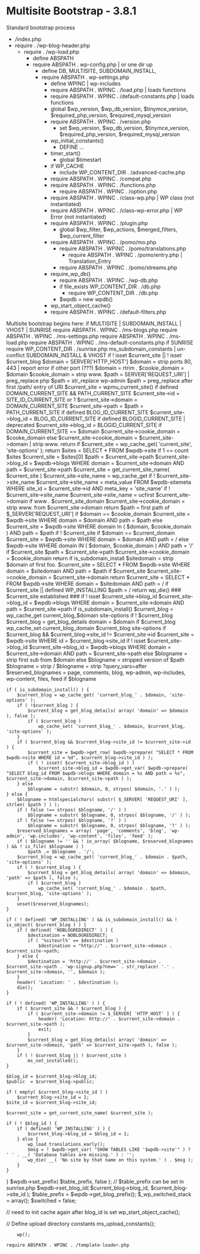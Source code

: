 # Multisite Bootstrap - 3.8.1

Standard bootstrap process

 * /index.php
 * require . /wp-blog-header.php
	* require . /wp-load.php
		* define ABSPATH
		* require ABSPATH . wp-config.php | or one dir up
			* define DB, MULTISITE, SUBDOMAIN_INSTALL, 
			* require ABSPATH . wp-settings.php
				* define WPINC | wp-includes
				* require ABSPATH . WPINC . /load.php | loads functions
				* require ABSPATH . WPINC . /default-constants.php | loads functions
				* global $wp_version, $wp_db_version, $tinymce_version, $required_php_version, $required_mysql_version
				* require ABSPATH . WPINC . /version.php
					* set $wp_version, $wp_db_version, $tinymce_version, $required_php_version, $required_mysql_version
				* wp_initial_constants()
					* DEFINE ...
				* timer_start()
					* global $timestart
				* if WP_CACHE
					* include WP_CONTENT_DIR . /advanced-cache.php
				* require ABSPATH . WPINC . /compat.php
				* require ABSPATH . WPINC . /functions.php
					* require ABSPATH . WPINC . /option.php
				* require ABSPATH . WPINC . /class-wp.php | WP class (not instantiated)
				* require ABSPATH . WPINC . /class-wp-error.php | WP Error (not instantiated)
				* require ABSPATH . WPINC . /plugin.php
					* global $wp_filter, $wp_actions, $merged_filters, $wp_current_filter
				* require ABSPATH . WPINC . /pomo/mo.php
					* require ABSPATH . WPINC . /pomo/translations.php
						* require ABSPATH . WPINC . /pomo/entry.php | Translation_Entry
					* require ABSPATH . WPINC . /pomo/streams.php
				* require_wp_db()
					* require ABSPATH . WPINC . /wp-db.php
					* if file_exists WP_CONTENT_DIR . /db.php
						* require WP_CONTENT_DIR . /db.php
					* $wpdb = new wpdb()
				* wp_start_object_cache()
				* require ABSPATH . WPINC . /default-filters.php

Multisite bootstrap begins here:
				if MULTISITE | SUBDOMAIN_INSTALL | VHOST | SUNRISE
					require ABSPATH . WPINC . /ms-blogs.php
					require ABSPATH . WPINC . /ms-settings.php
						require ABSPATH . WPINC . /ms-load.php
						require ABSPATH . WPINC . /ms-default-constants.php
						if SUNRISE
							require WP_CONTENT_DIR . /sunrise.php
						ms_subdomain_constants | un-conflict SUBDOMAIN_INSTALL & VHOST
						if ! isset $current_site || ! isset $current_blog
							$domain = SERVER['HTTP_HOST']
							$domain = strip ports 80, 443 | report error if other port (???)
							$domain = rtrim .
							$cookie_domain = $domain
							$cookie_domain = strip www.
							$path = SERVER['REQUEST_URI'] | preg_replace php
							$path = str_replace wp-admin
							$path = preg_replace after first /path/ entry of URI
							$current_site = wpmu_current_site()
								if defined DOMAIN_CURRENT_SITE && PATH_CURRENT_SITE
									$current_site->id = SITE_ID_CURRENT_SITE or 1
									$current_site->domain = DOMAIN_CURRENT_SITE
									$current_site->path = $path = PATH_CURRENT_SITE
									if defined BLOG_ID_CURRENT_SITE
										$current_site->blog_id = BLOG_ID_CURRENT_SITE
									if defined BLOGID_CURRENT_SITE | deprecated
										$current_site->blog_id = BLOGID_CURRENT_SITE
									if DOMAIN_CURRENT_SITE == $domain
										$current_site->cookie_domain = $cooke_domain
										else
											$current_site->cookie_domain = $current_site->domain | strip www.
									return
								if $current_site = wp_cache_get( 'current_site', 'site-options' );
									return
								$sites = SELECT * FROM $wpdb->site
								if 1 == count $sites
									$current_site = $sites[0]
									$path = $current_site->path
									$current_site->blog_id = $wpdb->blogs WHERE domain = $current_site->domain AND path = $current_site->path
									$current_site = get_current_site_name( $current_site )
										$current_site->site_name = wp_cache_get
										if ! $current_site->site_name
											$current_site->site_name = meta_value FROM $wpdb-sitemeta WHERE site_id = $current_site->id AND meta_key = 'site_name'
											if ! $current_site->site_name
												$current_site->site_name = ucfirst $current_site->domain
									if www . $current_site_domain
										$current_site->cookie_domain = strip www. from $current_site->domain
									return
								$path = first path of $_SERVER['REQUEST_URI']
								if $domain == $cookie_domain
									$current_site = $wpdb->site WHERE domain = $domain AND path = $path
									else
										$current_site = $wpdb->site WHERE domain In ( $domain, $cookie_domain ) AND path = $path
								if ! $current_site
									if $domain == $current_domain
										$current_site = $wpdb->site WHERE domain = $domain AND path = /
										else
											$wpdb->site WHERE domain IN ( $domain, $cookie_domain ) AND path = '/'
								if $current_site
									$path = $current_site->path
									$current_site->cookie_domain = $cookie_domain
									return
								if is_subdomain_install
									$sitedomain = strip $domain of first foo.
									$current_site = SELECT * FROM $wpdb->site WHERE domain = $sitedomain AND path = $path
									if $current_site
										$current_site->cookie_domain = $current_site->domain
										return
									$current_site = SELECT * FROM $wpdb->site WHERE domain = $sitedomain AND path = /
								if $current_site || defined WP_INSTALLING
									$path = /
									return
								wp_die()
							### $current_site established ###
							if ! isset $current_site->blog_id
								$current_site->blog_id = $wpdb->blogs WHERE domain = $current_site->domain AND path = $current_site->path
							if is_subdomain_install()
								$current_blog = wp_cache_get current_blog_$domain site-options
								if ! $current_blog
									$current_blog = get_blog_details domain = $domain
									if $current_blog
										wp_cache_set current_blog_domain $current_blog site-options
								if $current_blog && $current_blog->site_id != $current_site->id
									$current_site = $wpdb->site WHERE id = $current_blog->site_id
									if ! isset $current_site->blog_id
										$current_site->blog_id = $wpdb->blogs WHERE domain = $current_site->domain AND path = $current_site->path
								else
									$blogname = strip first sub from $domain
							else
								$blogname = stripped version of $path
								$blogname = strip /
								$blogname = strip ?query_vars=after
								$reserved_blognames = page, comments, blog, wp-admin, wp-includes, wp-content, files, feed
								if $blogname


	if ( is_subdomain_install() ) {
		$current_blog = wp_cache_get( 'current_blog_' . $domain, 'site-options' );
		if ( !$current_blog ) {
			$current_blog = get_blog_details( array( 'domain' => $domain ), false );
			if ( $current_blog )
				wp_cache_set( 'current_blog_' . $domain, $current_blog, 'site-options' );
		}
		if ( $current_blog && $current_blog->site_id != $current_site->id ) {
			$current_site = $wpdb->get_row( $wpdb->prepare( "SELECT * FROM $wpdb->site WHERE id = %d", $current_blog->site_id ) );
			if ( ! isset( $current_site->blog_id ) )
				$current_site->blog_id = $wpdb->get_var( $wpdb->prepare( "SELECT blog_id FROM $wpdb->blogs WHERE domain = %s AND path = %s", $current_site->domain, $current_site->path ) );
		} else
			$blogname = substr( $domain, 0, strpos( $domain, '.' ) );
	} else {
		$blogname = htmlspecialchars( substr( $_SERVER[ 'REQUEST_URI' ], strlen( $path ) ) );
		if ( false !== strpos( $blogname, '/' ) )
			$blogname = substr( $blogname, 0, strpos( $blogname, '/' ) );
		if ( false !== strpos( $blogname, '?' ) )
			$blogname = substr( $blogname, 0, strpos( $blogname, '?' ) );
		$reserved_blognames = array( 'page', 'comments', 'blog', 'wp-admin', 'wp-includes', 'wp-content', 'files', 'feed' );
		if ( $blogname != '' && ! in_array( $blogname, $reserved_blognames ) && ! is_file( $blogname ) )
			$path .= $blogname . '/';
		$current_blog = wp_cache_get( 'current_blog_' . $domain . $path, 'site-options' );
		if ( ! $current_blog ) {
			$current_blog = get_blog_details( array( 'domain' => $domain, 'path' => $path ), false );
			if ( $current_blog )
				wp_cache_set( 'current_blog_' . $domain . $path, $current_blog, 'site-options' );
		}
		unset($reserved_blognames);
	}

	if ( ! defined( 'WP_INSTALLING' ) && is_subdomain_install() && ! is_object( $current_blog ) ) {
		if ( defined( 'NOBLOGREDIRECT' ) ) {
			$destination = NOBLOGREDIRECT;
			if ( '%siteurl%' == $destination )
				$destination = "http://" . $current_site->domain . $current_site->path;
		} else {
			$destination = 'http://' . $current_site->domain . $current_site->path . 'wp-signup.php?new=' . str_replace( '.' . $current_site->domain, '', $domain );
		}
		header( 'Location: ' . $destination );
		die();
	}

	if ( ! defined( 'WP_INSTALLING' ) ) {
		if ( $current_site && ! $current_blog ) {
			if ( $current_site->domain != $_SERVER[ 'HTTP_HOST' ] ) {
				header( 'Location: http://' . $current_site->domain . $current_site->path );
				exit;
			}
			$current_blog = get_blog_details( array( 'domain' => $current_site->domain, 'path' => $current_site->path ), false );
		}
		if ( ! $current_blog || ! $current_site )
			ms_not_installed();
	}

	$blog_id = $current_blog->blog_id;
	$public  = $current_blog->public;

	if ( empty( $current_blog->site_id ) )
		$current_blog->site_id = 1;
	$site_id = $current_blog->site_id;

	$current_site = get_current_site_name( $current_site );

	if ( ! $blog_id ) {
		if ( defined( 'WP_INSTALLING' ) ) {
			$current_blog->blog_id = $blog_id = 1;
		} else {
			wp_load_translations_early();
			$msg = ! $wpdb->get_var( "SHOW TABLES LIKE '$wpdb->site'" ) ? ' ' . __( 'Database tables are missing.' ) : '';
			wp_die( __( 'No site by that name on this system.' ) . $msg );
		}
	}
}
$wpdb->set_prefix( $table_prefix, false ); // $table_prefix can be set in sunrise.php
$wpdb->set_blog_id( $current_blog->blog_id, $current_blog->site_id );
$table_prefix = $wpdb->get_blog_prefix();
$_wp_switched_stack = array();
$switched = false;

// need to init cache again after blog_id is set
wp_start_object_cache();

// Define upload directory constants
ms_upload_constants();



		wp();

	require ABSPATH . WPINC . /template-loader.php